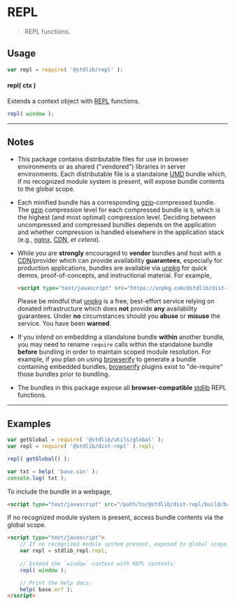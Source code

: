 <!--

@license Apache-2.0

Copyright (c) 2020 The Stdlib Authors.

Licensed under the Apache License, Version 2.0 (the "License");
you may not use this file except in compliance with the License.
You may obtain a copy of the License at

   http://www.apache.org/licenses/LICENSE-2.0

Unless required by applicable law or agreed to in writing, software
distributed under the License is distributed on an "AS IS" BASIS,
WITHOUT WARRANTIES OR CONDITIONS OF ANY KIND, either express or implied.
See the License for the specific language governing permissions and
limitations under the License.

-->

# REPL

> REPL functions.

<section class="intro">

</section>

<!-- /.intro -->

<section class="usage">

## Usage

```javascript
var repl = require( '@stdlib/repl' );
```

#### repl( ctx )

Extends a context object with [REPL][@stdlib/repl] functions.

```javascript
repl( window );
```

</section>

<!-- /.usage -->

* * *

<section class="notes">

## Notes

-   This package contains distributable files for use in browser environments or as shared ("vendored") libraries in server environments. Each distributable file is a standalone [UMD][umd] bundle which, if no recognized module system is present, will expose bundle contents to the global scope.

-   Each minified bundle has a corresponding [gzip][gzip]-compressed bundle. The [gzip][gzip] compression level for each compressed bundle is `9`, which is the highest (and most optimal) compression level. Deciding between uncompressed and compressed bundles depends on the application and whether compression is handled elsewhere in the application stack (e.g., [nginx][nginx], [CDN][cdn], _et cetera_).

-   While you are **strongly** encouraged to **vendor** bundles and host with a [CDN][cdn]/provider which can provide availability **guarantees**, especially for production applications, bundles are available via [unpkg][unpkg] for quick demos, proof-of-concepts, and instructional material. For example,

    ```html
    <script type="text/javascript" src="https://unpkg.com/@stdlib/dist-flat/build/bundle.min.js"></script>
    ```

    Please be mindful that [unpkg][unpkg] is a free, best-effort service relying on donated infrastructure which does **not** provide **any** availability guarantees. Under **no** circumstances should you **abuse** or **misuse** the service. You have been **warned**.

-   If you intend on embedding a standalone bundle **within** another bundle, you may need to rename `require` calls within the standalone bundle **before** bundling in order to maintain scoped module resolution. For example, if you plan on using [browserify][browserify] to generate a bundle containing embedded bundles, [browserify][browserify] plugins exist to "de-require" those bundles prior to bundling.

-   The bundles in this package expose all **browser-compatible** [stdlib][stdlib] REPL functions.

</section>

<!-- /.notes -->

* * *

<section class="examples">

## Examples

<!-- eslint no-undef: "error" -->

```javascript
var getGlobal = require( '@stdlib/utils/global' );
var repl = require( '@stdlib/dist-repl' ).repl;

repl( getGlobal() );

var txt = help( 'base.sin' );
console.log( txt );
```

To include the bundle in a webpage,

```html
<script type="text/javascript" src="/path/to/@stdlib/dist-repl/build/bundle.min.js"></script>
```

If no recognized module system is present, access bundle contents via the global scope.

```html
<script type="text/javascript">
    // If no recognized module system present, exposed to global scope:
    var repl = stdlib_repl.repl;
    
    // Extend the `window` context with REPL contents:
    repl( window );

    // Print the help docs:
    help( base.erf );
</script>
```

</section>

<!-- /.examples -->

<section class="links">

[stdlib]: https://github.com/stdlib-js/stdlib

[@stdlib/repl]: https://github.com/stdlib-js/stdlib/tree/develop/lib/node_modules/%40stdlib/repl

[umd]: https://github.com/umdjs/umd

[gzip]: https://en.wikipedia.org/wiki/Gzip

[nginx]: http://nginx.org/en/docs/

[cdn]: https://en.wikipedia.org/wiki/Content_delivery_network

[unpkg]: https://unpkg.com/#/

[browserify]: https://github.com/browserify/browserify

</section>

<!-- /.links -->

